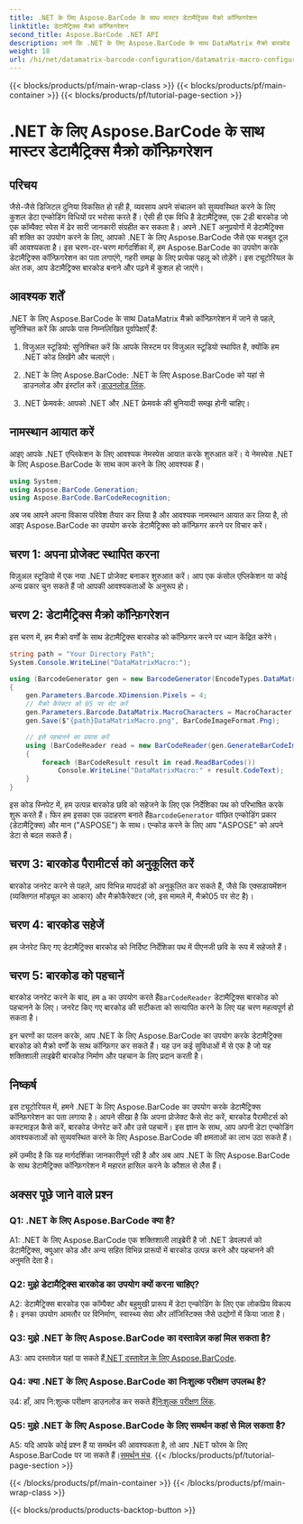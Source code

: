 ```yaml
---
title: .NET के लिए Aspose.BarCode के साथ मास्टर डेटामैट्रिक्स मैक्रो कॉन्फ़िगरेशन
linktitle: डेटामैट्रिक्स मैक्रो कॉन्फ़िगरेशन
second_title: Aspose.BarCode .NET API
description: जानें कि .NET के लिए Aspose.BarCode के साथ DataMatrix मैक्रो बारकोड को कैसे कॉन्फ़िगर करें। अपने .NET अनुप्रयोगों में डेटामैट्रिक्स बारकोड बनाएं, अनुकूलित करें और पहचानें।
weight: 18
url: /hi/net/datamatrix-barcode-configuration/datamatrix-macro-configuration/
---
```


{{< blocks/products/pf/main-wrap-class >}}
{{< blocks/products/pf/main-container >}}
{{< blocks/products/pf/tutorial-page-section >}}

# .NET के लिए Aspose.BarCode के साथ मास्टर डेटामैट्रिक्स मैक्रो कॉन्फ़िगरेशन

## परिचय

जैसे-जैसे डिजिटल दुनिया विकसित हो रही है, व्यवसाय अपने संचालन को सुव्यवस्थित करने के लिए कुशल डेटा एन्कोडिंग विधियों पर भरोसा करते हैं। ऐसी ही एक विधि है डेटामैट्रिक्स, एक 2डी बारकोड जो एक कॉम्पैक्ट स्पेस में ढेर सारी जानकारी संग्रहीत कर सकता है। अपने .NET अनुप्रयोगों में डेटामैट्रिक्स की शक्ति का उपयोग करने के लिए, आपको .NET के लिए Aspose.BarCode जैसे एक मजबूत टूल की आवश्यकता है। इस चरण-दर-चरण मार्गदर्शिका में, हम Aspose.BarCode का उपयोग करके डेटामैट्रिक्स कॉन्फ़िगरेशन का पता लगाएंगे, गहरी समझ के लिए प्रत्येक पहलू को तोड़ेंगे। इस ट्यूटोरियल के अंत तक, आप डेटामैट्रिक्स बारकोड बनाने और पढ़ने में कुशल हो जाएंगे।

## आवश्यक शर्तें

.NET के लिए Aspose.BarCode के साथ DataMatrix मैक्रो कॉन्फ़िगरेशन में जाने से पहले, सुनिश्चित करें कि आपके पास निम्नलिखित पूर्वापेक्षाएँ हैं:

1. विजुअल स्टूडियो: सुनिश्चित करें कि आपके सिस्टम पर विजुअल स्टूडियो स्थापित है, क्योंकि हम .NET कोड लिखेंगे और चलाएंगे।

2.  .NET के लिए Aspose.BarCode: .NET के लिए Aspose.BarCode को यहां से डाउनलोड और इंस्टॉल करें।[डाउनलोड लिंक](https://releases.aspose.com/barcode/net/).

3. .NET फ्रेमवर्क: आपको .NET और .NET फ्रेमवर्क की बुनियादी समझ होनी चाहिए।

## नामस्थान आयात करें

आइए आपके .NET एप्लिकेशन के लिए आवश्यक नेमस्पेस आयात करके शुरुआत करें। ये नेमस्पेस .NET के लिए Aspose.BarCode के साथ काम करने के लिए आवश्यक हैं।

```csharp
using System;
using Aspose.BarCode.Generation;
using Aspose.BarCode.BarCodeRecognition;
```

अब जब आपने अपना विकास परिवेश तैयार कर लिया है और आवश्यक नामस्थान आयात कर लिया है, तो आइए Aspose.BarCode का उपयोग करके डेटामैट्रिक्स को कॉन्फ़िगर करने पर विचार करें।

## चरण 1: अपना प्रोजेक्ट स्थापित करना

विज़ुअल स्टूडियो में एक नया .NET प्रोजेक्ट बनाकर शुरुआत करें। आप एक कंसोल एप्लिकेशन या कोई अन्य प्रकार चुन सकते हैं जो आपकी आवश्यकताओं के अनुरूप हो।

## चरण 2: डेटामैट्रिक्स मैक्रो कॉन्फ़िगरेशन

इस चरण में, हम मैक्रो वर्णों के साथ डेटामैट्रिक्स बारकोड को कॉन्फ़िगर करने पर ध्यान केंद्रित करेंगे।

```csharp
string path = "Your Directory Path";
System.Console.WriteLine("DataMatrixMacro:");

using (BarcodeGenerator gen = new BarcodeGenerator(EncodeTypes.DataMatrix, "ASPOSE"))
{
    gen.Parameters.Barcode.XDimension.Pixels = 4;
    // मैक्रो कैरेक्टर को 05 पर सेट करें
    gen.Parameters.Barcode.DataMatrix.MacroCharacters = MacroCharacter.Macro05;
    gen.Save($"{path}DataMatrixMacro.png", BarCodeImageFormat.Png);

    // इसे पहचानने का प्रयास करें
    using (BarCodeReader read = new BarCodeReader(gen.GenerateBarCodeImage(), DecodeType.DataMatrix))
    {
        foreach (BarCodeResult result in read.ReadBarCodes())
            Console.WriteLine("DataMatrixMacro:" + result.CodeText);
    }
}
```

 इस कोड स्निपेट में, हम उत्पन्न बारकोड छवि को सहेजने के लिए एक निर्देशिका पथ को परिभाषित करके शुरू करते हैं। फिर हम इसका एक उदाहरण बनाते हैं`BarcodeGenerator` वांछित एन्कोडिंग प्रकार (डेटामैट्रिक्स) और मान ("ASPOSE") के साथ। एन्कोड करने के लिए आप "ASPOSE" को अपने डेटा से बदल सकते हैं।

## चरण 3: बारकोड पैरामीटर्स को अनुकूलित करें

बारकोड जनरेट करने से पहले, आप विभिन्न मापदंडों को अनुकूलित कर सकते हैं, जैसे कि एक्सडायमेंशन (व्यक्तिगत मॉड्यूल का आकार) और मैक्रोकैरेक्टर (जो, इस मामले में, मैक्रो05 पर सेट है)।

## चरण 4: बारकोड सहेजें

हम जेनरेट किए गए डेटामैट्रिक्स बारकोड को निर्दिष्ट निर्देशिका पथ में पीएनजी छवि के रूप में सहेजते हैं।

## चरण 5: बारकोड को पहचानें

 बारकोड जनरेट करने के बाद, हम a का उपयोग करते हैं`BarCodeReader` डेटामैट्रिक्स बारकोड को पहचानने के लिए। जनरेट किए गए बारकोड की सटीकता को सत्यापित करने के लिए यह चरण महत्वपूर्ण हो सकता है।

इन चरणों का पालन करके, आप .NET के लिए Aspose.BarCode का उपयोग करके डेटामैट्रिक्स बारकोड को मैक्रो वर्णों के साथ कॉन्फ़िगर कर सकते हैं। यह उन कई सुविधाओं में से एक है जो यह शक्तिशाली लाइब्रेरी बारकोड निर्माण और पहचान के लिए प्रदान करती है।

## निष्कर्ष

इस ट्यूटोरियल में, हमने .NET के लिए Aspose.BarCode का उपयोग करके डेटामैट्रिक्स कॉन्फ़िगरेशन का पता लगाया है। आपने सीखा है कि अपना प्रोजेक्ट कैसे सेट करें, बारकोड पैरामीटर्स को कस्टमाइज़ कैसे करें, बारकोड जेनरेट करें और उसे पहचानें। इस ज्ञान के साथ, आप अपनी डेटा एन्कोडिंग आवश्यकताओं को सुव्यवस्थित करने के लिए Aspose.BarCode की क्षमताओं का लाभ उठा सकते हैं।

हमें उम्मीद है कि यह मार्गदर्शिका जानकारीपूर्ण रही है और अब आप .NET के लिए Aspose.BarCode के साथ डेटामैट्रिक्स कॉन्फ़िगरेशन में महारत हासिल करने के कौशल से लैस हैं।

## अक्सर पूछे जाने वाले प्रश्न

### Q1: .NET के लिए Aspose.BarCode क्या है?

A1: .NET के लिए Aspose.BarCode एक शक्तिशाली लाइब्रेरी है जो .NET डेवलपर्स को डेटामैट्रिक्स, क्यूआर कोड और अन्य सहित विभिन्न प्रारूपों में बारकोड उत्पन्न करने और पहचानने की अनुमति देता है।

### Q2: मुझे डेटामैट्रिक्स बारकोड का उपयोग क्यों करना चाहिए?

A2: डेटामैट्रिक्स बारकोड एक कॉम्पैक्ट और बहुमुखी प्रारूप में डेटा एन्कोडिंग के लिए एक लोकप्रिय विकल्प है। इनका उपयोग आमतौर पर विनिर्माण, स्वास्थ्य सेवा और लॉजिस्टिक्स जैसे उद्योगों में किया जाता है।

### Q3: मुझे .NET के लिए Aspose.BarCode का दस्तावेज़ कहां मिल सकता है?

 A3: आप दस्तावेज़ यहां पा सकते हैं[.NET दस्तावेज़ के लिए Aspose.BarCode](https://reference.aspose.com/barcode/net/).

### Q4: क्या .NET के लिए Aspose.BarCode का निःशुल्क परीक्षण उपलब्ध है?

 उ4: हाँ, आप नि:शुल्क परीक्षण डाउनलोड कर सकते हैं[निःशुल्क परीक्षण लिंक](https://releases.aspose.com/).

### Q5: मुझे .NET के लिए Aspose.BarCode के लिए समर्थन कहां से मिल सकता है?

 A5: यदि आपके कोई प्रश्न हैं या समर्थन की आवश्यकता है, तो आप .NET फोरम के लिए Aspose.BarCode पर जा सकते हैं।[समर्थन मंच](https://forum.aspose.com/c/barcode/13).
{{< /blocks/products/pf/tutorial-page-section >}}

{{< /blocks/products/pf/main-container >}}
{{< /blocks/products/pf/main-wrap-class >}}

{{< blocks/products/products-backtop-button >}}

